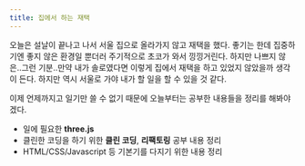 ```yaml
---
title: 집에서 하는 재택
---
```


오늘은 설날이 끝나고 나서 서울 집으로 올라가지 않고 재택을 했다. 좋기는 한데 집중하기엔 좋지 않은 환경일 뿐더러 주기적으로 초코가 와서 낑낑거린다. 하지만 나쁘지 않은..그런 기분..만약 내가 솔로였다면 이렇게 집에서 재택을 하고 있었지 않았을까 생각이 든다. 하지만 역시 서울로 가야 내가 할 일을 할 수 있을 것 같다.

이제 언제까지고 일기만 쓸 수 없기 때문에 오늘부터는 공부한 내용들을 정리를 해봐야겠다.

- 일에 필요한 **three.js**
- 클린한 코딩을 하기 위한 **클린 코딩**, **리팩토링** 공부 내용 정리
- HTML/CSS/Javascript 등 기본기를 다지기 위한 내용 정리
